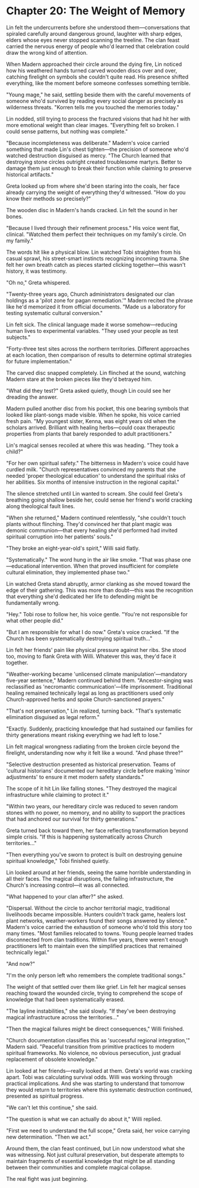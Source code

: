 # Chapter 20: The Weight of Memory

Lin felt the undercurrents before she understood them—conversations that spiraled carefully around dangerous ground, laughter with sharp edges, elders whose eyes never stopped scanning the treeline. The clan feast carried the nervous energy of people who'd learned that celebration could draw the wrong kind of attention.

When Madern approached their circle around the dying fire, Lin noticed how his weathered hands turned carved wooden discs over and over, catching firelight on symbols she couldn't quite read. His presence shifted everything, like the moment before someone confesses something terrible.

"Young mage," he said, settling beside them with the careful movements of someone who'd survived by reading every social danger as precisely as wilderness threats. "Korren tells me you touched the memories today."

Lin nodded, still trying to process the fractured visions that had hit her with more emotional weight than clear images. "Everything felt so broken. I could sense patterns, but nothing was complete."

"Because incompleteness was deliberate." Madern's voice carried something that made Lin's chest tighten—the precision of someone who'd watched destruction disguised as mercy. "The Church learned that destroying stone circles outright created troublesome martyrs. Better to damage them just enough to break their function while claiming to preserve historical artifacts."

Greta looked up from where she'd been staring into the coals, her face already carrying the weight of everything they'd witnessed. "How do you know their methods so precisely?"

The wooden disc in Madern's hands cracked. Lin felt the sound in her bones.

"Because I lived through their refinement process." His voice went flat, clinical. "Watched them perfect their techniques on my family's circle. On my family."

The words hit like a physical blow. Lin watched Tobi straighten from his casual sprawl, his street-smart instincts recognizing incoming trauma. She felt her own breath catch as pieces started clicking together—this wasn't history, it was testimony.

"Oh no," Greta whispered.

"Twenty-three years ago, Church administrators designated our clan holdings as a 'pilot zone for pagan remediation.'" Madern recited the phrase like he'd memorized it from official documents. "Made us a laboratory for testing systematic cultural conversion."

Lin felt sick. The clinical language made it worse somehow—reducing human lives to experimental variables. "They used your people as test subjects."

"Forty-three test sites across the northern territories. Different approaches at each location, then comparison of results to determine optimal strategies for future implementation."

The carved disc snapped completely. Lin flinched at the sound, watching Madern stare at the broken pieces like they'd betrayed him.

"What did they test?" Greta asked quietly, though Lin could see her dreading the answer.

Madern pulled another disc from his pocket, this one bearing symbols that looked like plant-songs made visible. When he spoke, his voice carried fresh pain. "My youngest sister, Kenna, was eight years old when the scholars arrived. Brilliant with healing herbs—could coax therapeutic properties from plants that barely responded to adult practitioners."

Lin's magical senses recoiled at where this was heading. "They took a child?"

"For her own spiritual safety." The bitterness in Madern's voice could have curdled milk. "Church representatives convinced my parents that she needed 'proper theological education' to understand the spiritual risks of her abilities. Six months of intensive instruction in the regional capital."

The silence stretched until Lin wanted to scream. She could feel Greta's breathing going shallow beside her, could sense her friend's world cracking along theological fault lines.

"When she returned," Madern continued relentlessly, "she couldn't touch plants without flinching. They'd convinced her that plant magic was demonic communion—that every healing she'd performed had invited spiritual corruption into her patients' souls."

"They broke an eight-year-old's spirit," Willi said flatly.

"Systematically." The word hung in the air like smoke. "That was phase one—educational intervention. When that proved insufficient for complete cultural elimination, they implemented phase two."

Lin watched Greta stand abruptly, armor clanking as she moved toward the edge of their gathering. This was more than doubt—this was the recognition that everything she'd dedicated her life to defending might be fundamentally wrong.

"Hey." Tobi rose to follow her, his voice gentle. "You're not responsible for what other people did."

"But I am responsible for what I do now." Greta's voice cracked. "If the Church has been systematically destroying spiritual truth..."

Lin felt her friends' pain like physical pressure against her ribs. She stood too, moving to flank Greta with Willi. Whatever this was, they'd face it together.

"Weather-working became 'unlicensed climate manipulation'—mandatory five-year sentence," Madern continued behind them. "Ancestor-singing was reclassified as 'necromantic communication'—life imprisonment. Traditional healing remained technically legal as long as practitioners used only Church-approved herbs and spoke Church-sanctioned prayers."

"That's not preservation," Lin realized, turning back. "That's systematic elimination disguised as legal reform."

"Exactly. Suddenly, practicing knowledge that had sustained our families for thirty generations meant risking everything we had left to lose."

Lin felt magical wrongness radiating from the broken circle beyond the firelight, understanding now why it felt like a wound. "And phase three?"

"Selective destruction presented as historical preservation. Teams of 'cultural historians' documented our hereditary circle before making 'minor adjustments' to ensure it met modern safety standards."

The scope of it hit Lin like falling stones. "They destroyed the magical infrastructure while claiming to protect it."

"Within two years, our hereditary circle was reduced to seven random stones with no power, no memory, and no ability to support the practices that had anchored our survival for thirty generations."

Greta turned back toward them, her face reflecting transformation beyond simple crisis. "If this is happening systematically across Church territories..."

"Then everything you've sworn to protect is built on destroying genuine spiritual knowledge," Tobi finished quietly.

Lin looked around at her friends, seeing the same horrible understanding in all their faces. The magical disruptions, the failing infrastructure, the Church's increasing control—it was all connected.

"What happened to your clan after?" she asked.

"Dispersal. Without the circle to anchor territorial magic, traditional livelihoods became impossible. Hunters couldn't track game, healers lost plant networks, weather-workers found their songs answered by silence." Madern's voice carried the exhaustion of someone who'd told this story too many times. "Most families relocated to towns. Young people learned trades disconnected from clan traditions. Within five years, there weren't enough practitioners left to maintain even the simplified practices that remained technically legal."

"And now?"

"I'm the only person left who remembers the complete traditional songs."

The weight of that settled over them like grief. Lin felt her magical senses reaching toward the wounded circle, trying to comprehend the scope of knowledge that had been systematically erased.

"The layline instabilities," she said slowly. "If they've been destroying magical infrastructure across the territories..."

"Then the magical failures might be direct consequences," Willi finished.

"Church documentation classifies this as 'successful regional integration,'" Madern said. "Peaceful transition from primitive practices to modern spiritual frameworks. No violence, no obvious persecution, just gradual replacement of obsolete knowledge."

Lin looked at her friends—really looked at them. Greta's world was cracking apart. Tobi was calculating survival odds. Willi was working through practical implications. And she was starting to understand that tomorrow they would return to territories where this systematic destruction continued, presented as spiritual progress.

"We can't let this continue," she said.

"The question is what we can actually do about it," Willi replied.

"First we need to understand the full scope," Greta said, her voice carrying new determination. "Then we act."

Around them, the clan feast continued, but Lin now understood what she was witnessing. Not just cultural preservation, but desperate attempts to maintain fragments of essential knowledge that might be all standing between their communities and complete magical collapse.

The real fight was just beginning.
